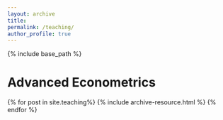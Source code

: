 ```yaml
---
layout: archive
title: 
permalink: /teaching/
author_profile: true
---
```


{% include base_path %}

Advanced Econometrics
===

{% for post in site.teaching%}
  {% include archive-resource.html %}
{% endfor %}
